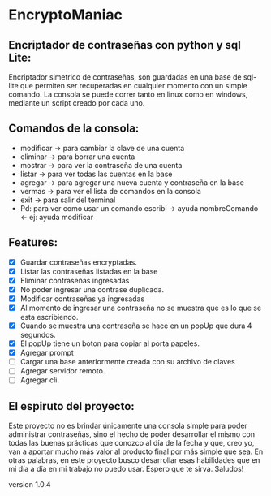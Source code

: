 # EncryptoManiac

## Encriptador de contraseñas con python y sql Lite:

Encriptador simetrico de contraseñas, son guardadas en una base de sql-lite que permiten ser recuperadas en cualquier momento con un simple comando. La consola se puede correr tanto en linux como en windows, mediante un script creado por cada uno.

## Comandos de la consola:

* modificar -> para cambiar la clave de una cuenta
* eliminar  -> para borrar una cuenta
* mostrar   -> para ver la contraseña de una cuenta
* listar    -> para ver todas las cuentas en la base
* agregar   -> para agregar una nueva cuenta y contraseña en la base
* vermas    -> para ver el lista de comandos en la consola
* exit      -> para salir del terminal
* Pd: para ver como usar un comando escribi -> ayuda nombreComando <- ej: ayuda modificar

## Features:

- [x] Guardar contraseñas encryptadas.
- [x] Listar las contraseñas listadas en la base
- [x] Eliminar contraseñas ingresadas
- [x] No poder ingresar una contrase duplicada.
- [x] Modificar contraseñas ya ingresadas
- [X] Al momento de ingresar una contraseña no se muestra que es lo que se esta escribiendo.
- [x] Cuando se muestra una contraseña se hace en un popUp que dura 4 segundos.
- [x] El popUp tiene un boton para copiar al porta papeles.
- [x] Agregar prompt
- [ ] Cargar una base anteriormente creada con su archivo de claves
- [ ] Agregar servidor remoto.
- [ ] Agregar cli.

## El espiruto del proyecto:
Este proyecto no es brindar únicamente una consola simple para poder administrar contraseñas, sino el hecho de poder desarrollar el mismo con todas las buenas 
prácticas que conozco al día de la fecha y que, creo yo, van a aportar mucho más valor al producto final por más simple que sea. En otras palabras, en este proyecto busco 
desarrollar esas habilidades que en mi día a día en mi trabajo no puedo usar. 
Espero que te sirva.
Saludos!

version 1.0.4

